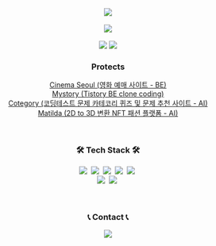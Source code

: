 
<div align=center>
    <img src="https://capsule-render.vercel.app/api?type=rounded&color=timeGradient&text=Welcome%20to%20Sem1308's%20GitHub%20👋&animation=twinkling&fontSize=40&fontAlignY=50&fontAlign=50&height=180"/>
</div>
<br/>

<div align=center>
    <a href="https://hits.seeyoufarm.com"><img src="https://hits.seeyoufarm.com/api/count/incr/badge.svg?url=https%3A%2F%2Fgithub.com%2Fsem1308&count_bg=%23333333&title_bg=%23FC4F59&icon=&icon_color=%23FC4F59&title=hits&edge_flat=false)](https://hits.seeyoufarm.com"/>
    </a>
</div>
<br/>

<div align=center>
    <div>
        <img src="https://github-readme-stats.vercel.app/api?username=sem1308&show_icons=true&theme=tokyonight"/>
        <img src="http://mazassumnida.wtf/api/v2/generate_badge?boj=sem1308"/>
    </div>
    <div>
        <h3 align="center"> Protects </h3>
        <p align="center">
            <a href="https://github.com/orgs/Cinema-Seoul/repositories">Cinema Seoul (영화 예매 사이트 - BE)</a><br/>
            <a href="https://github.com/sem1308/mystory-backend">Mystory (Tistory BE clone coding)</a><br/>            
            <a href="https://github.com/orgs/uos-vision/repositories">Cotegory (코딩테스트 문제 카테코리 퀴즈 및 문제 추천 사이트 - AI)</a><br/>
            <a href="https://github.com/sem1308/Matilda_Learning">Matilda (2D to 3D 변환 NFT 패션 플랫폼 - AI)</a><br/>            
        </p>
    </div>
</div>
<br/>


<h3 align="center">🛠 Tech Stack 🛠</h3>
<p align="center">
  <img src="https://img.shields.io/badge/Python-3766AB?style=flat-square&logo=Python&logoColor=white"/></a>&nbsp 
  <img src="https://img.shields.io/badge/Java-FF5A00?style=flat-square&logo=Java&logoColor=white"/></a>&nbsp
  <img src="https://img.shields.io/badge/Spring_Boot-%236DB33F?style=flat-square&logo=springboot&logoColor=white"/></a>&nbsp
  <img src="https://img.shields.io/badge/C-A8B9CC?style=flat-square&logo=C&logoColor=white"/></a>&nbsp 
  <img src="https://img.shields.io/badge/Csharp-512BD4?style=flat-square&logo=csharp&logoColor=white"/></a>&nbsp 
  <br>
  <img src="https://img.shields.io/badge/aws-333664?style=flat-square&logo=amazon-aws&logoColor=white"/></a>&nbsp 
  <img src="https://img.shields.io/badge/github-181717?style=flat-square&logo=github&logoColor=white"></a>&nbsp 
</p>
<br/>

<h3 align="center">📞 Contact 📞</h3>
<p align="center">
    <a href="mailto:hshhan0221@naver.com">
        <img src="https://img.shields.io/badge/Naver-03C75A?style=for-the-badge&logoColor=black&logo=naver">
    </a>
</p>
<br/>
